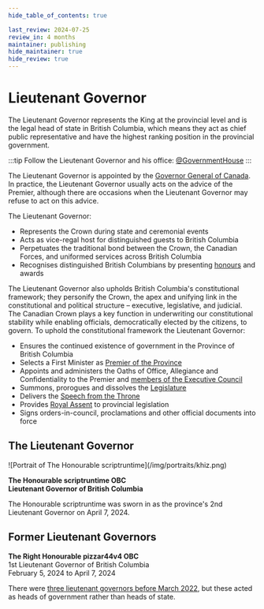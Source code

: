 ```yaml
---
hide_table_of_contents: true

last_review: 2024-07-25
review_in: 4 months
maintainer: publishing
hide_maintainer: true
hide_review: true
---
```


# Lieutenant Governor

The Lieutenant Governor represents the King at the provincial level and is the legal head of state in British Columbia, which means they act as chief public representative and have the highest ranking position in the provincial government.

:::tip
Follow the Lieutenant Governor and his office: [@GovernmentHouse](https://social.bcrbx.com/@GovernmentHouse)
:::

The Lieutenant Governor is appointed by the [Governor General of Canada](/gov/governor-general). In practice, the Lieutenant Governor usually acts on the advice of the Premier, although there are occasions when the Lieutenant Governor may refuse to act on this advice.

The Lieutenant Governor:

- Represents the Crown during state and ceremonial events
- Acts as vice-regal host for distinguished guests to British Columbia
- Perpetuates the traditional bond between the Crown, the Canadian Forces, and uniformed services across British Columbia
- Recognises distinguished British Columbians by presenting [honours](/honours) and awards

The Lieutenant Governor also upholds British Columbia's constitutional framework; they personify the Crown, the apex and unifying link in the constitutional and political structure – executive, legislative, and judicial. The Canadian Crown plays a key function in underwriting our constitutional stability while enabling officials, democratically elected by the citizens, to govern. To uphold the constitutional framework the Lieutenant Governor:

- Ensures the continued existence of government in the Province of British Columbia
- Selects a First Minister as [Premier of the Province](/gov/premier)
- Appoints and administers the Oaths of Office, Allegiance and Confidentiality to the Premier and [members of the Executive Council](/gov/cabinet)
- Summons, prorogues and dissolves the [Legislature](/leg)
- Delivers the [Speech from the Throne](/leg/throne-speech)
- Provides [Royal Assent](/leg/royal-assent) to provincial legislation
- Signs orders-in-council, proclamations and other official documents into force

## The Lieutenant Governor

<aside className="img-sm">
![Portrait of The Honourable scriptruntime](/img/portraits/khiz.png)
</aside>

**The Honourable scriptruntime OBC**
<br/>**Lieutenant Governor of British Columbia**

The Honourable scriptruntime was sworn in as the province's 2nd Lieutenant Governor on April 7, 2024.

## Former Lieutenant Governors

**The Right Honourable pizzar44v4 OBC**
<br/>1st Lieutenant Governor of British Columbia
<br/>February 5, 2024 to April 7, 2024

<span class="text--muted text--small">There were [three lieutenant governors before March 2022](/history/past-premiers#before-march-2022), but these acted as heads of government rather than heads of state.</span>
